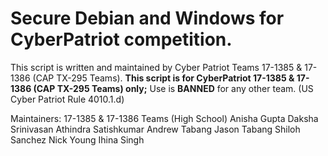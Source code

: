 # Secure Debian and Windows for CyberPatriot competition.

This script is written and maintained by Cyber Patriot Teams 17-1385 & 17-1386 (CAP TX-295 Teams). **This script is for CyberPatriot 17-1385 & 17-1386 (CAP TX-295 Teams) only;** Use is **BANNED** for any other team. (US Cyber Patriot Rule 4010.1.d)

Maintainers:
17-1385 & 17-1386 Teams (High School)
Anisha Gupta
Daksha Srinivasan
Athindra Satishkumar
Andrew Tabang
Jason Tabang
Shiloh Sanchez
Nick Young
Ihina Singh
